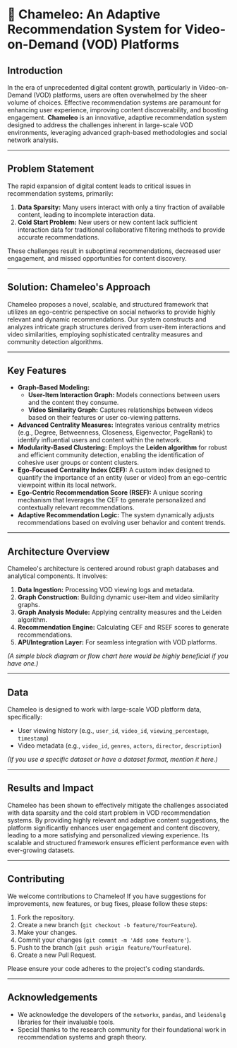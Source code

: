 # 🦎 Chameleo: An Adaptive Recommendation System for Video-on-Demand (VOD) Platforms


## Introduction

In the era of unprecedented digital content growth, particularly in Video-on-Demand (VOD) platforms, users are often overwhelmed by the sheer volume of choices. Effective recommendation systems are paramount for enhancing user experience, improving content discoverability, and boosting engagement. **Chameleo** is an innovative, adaptive recommendation system designed to address the challenges inherent in large-scale VOD environments, leveraging advanced graph-based methodologies and social network analysis.

---

## Problem Statement

The rapid expansion of digital content leads to critical issues in recommendation systems, primarily:
1.  **Data Sparsity:** Many users interact with only a tiny fraction of available content, leading to incomplete interaction data.
2.  **Cold Start Problem:** New users or new content lack sufficient interaction data for traditional collaborative filtering methods to provide accurate recommendations.

These challenges result in suboptimal recommendations, decreased user engagement, and missed opportunities for content discovery.

---

## Solution: Chameleo's Approach

Chameleo proposes a novel, scalable, and structured framework that utilizes an ego-centric perspective on social networks to provide highly relevant and dynamic recommendations. Our system constructs and analyzes intricate graph structures derived from user-item interactions and video similarities, employing sophisticated centrality measures and community detection algorithms.

---

## Key Features

* **Graph-Based Modeling:**
    * **User-Item Interaction Graph:** Models connections between users and the content they consume.
    * **Video Similarity Graph:** Captures relationships between videos based on their features or user co-viewing patterns.
* **Advanced Centrality Measures:** Integrates various centrality metrics (e.g., Degree, Betweenness, Closeness, Eigenvector, PageRank) to identify influential users and content within the network.
* **Modularity-Based Clustering:** Employs the **Leiden algorithm** for robust and efficient community detection, enabling the identification of cohesive user groups or content clusters.
* **Ego-Focused Centrality Index (CEF):** A custom index designed to quantify the importance of an entity (user or video) from an ego-centric viewpoint within its local network.
* **Ego-Centric Recommendation Score (RSEF):** A unique scoring mechanism that leverages the CEF to generate personalized and contextually relevant recommendations.
* **Adaptive Recommendation Logic:** The system dynamically adjusts recommendations based on evolving user behavior and content trends.

---

## Architecture Overview

Chameleo's architecture is centered around robust graph databases and analytical components. It involves:
1.  **Data Ingestion:** Processing VOD viewing logs and metadata.
2.  **Graph Construction:** Building dynamic user-item and video similarity graphs.
3.  **Graph Analysis Module:** Applying centrality measures and the Leiden algorithm.
4.  **Recommendation Engine:** Calculating CEF and RSEF scores to generate recommendations.
5.  **API/Integration Layer:** For seamless integration with VOD platforms.

*(A simple block diagram or flow chart here would be highly beneficial if you have one.)*

---

## Data

Chameleo is designed to work with large-scale VOD platform data, specifically:
* User viewing history (e.g., `user_id`, `video_id`, `viewing_percentage`, `timestamp`)
* Video metadata (e.g., `video_id`, `genres`, `actors`, `director`, `description`)

*(If you use a specific dataset or have a dataset format, mention it here.)*

---

## Results and Impact

Chameleo has been shown to effectively mitigate the challenges associated with data sparsity and the cold start problem in VOD recommendation systems. By providing highly relevant and adaptive content suggestions, the platform significantly enhances user engagement and content discovery, leading to a more satisfying and personalized viewing experience. Its scalable and structured framework ensures efficient performance even with ever-growing datasets.

---

## Contributing

We welcome contributions to Chameleo! If you have suggestions for improvements, new features, or bug fixes, please follow these steps:

1.  Fork the repository.
2.  Create a new branch (`git checkout -b feature/YourFeature`).
3.  Make your changes.
4.  Commit your changes (`git commit -m 'Add some feature'`).
5.  Push to the branch (`git push origin feature/YourFeature`).
6.  Create a new Pull Request.

Please ensure your code adheres to the project's coding standards.

---

## Acknowledgements

* We acknowledge the developers of the `networkx`, `pandas`, and `leidenalg` libraries for their invaluable tools.
* Special thanks to the research community for their foundational work in recommendation systems and graph theory.
